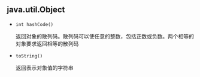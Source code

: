 ## java.util.Object

* `int hashCode()` 		

    返回对象的散列码。散列码可以使任意的整数，包括正数或负数。两个相等的对象要求返回相等的散列码

* `toString()` 		

    返回表示对象值的字符串
  

    
